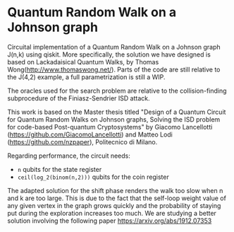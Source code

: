 # Quantum Random Walk on a Johnson graph
Circuital implementation of a Quantum Random Walk on a Johnson graph J(n,k) using qiskit. More specifically, the solution we have designed is based on Lackadaisical Quantum Walks, by Thomas Wong(http://www.thomaswong.net/). Parts of the code are still relative to the J(4,2) example, a full parametrization is still a WIP.

The oracles used for the search problem are relative to the collision-finding subprocedure of the Finiasz-Sendrier ISD attack.

This work is based on the Master thesis titled "Design of a Quantum Circuit for Quantum Random Walks on Johnson graphs, Solving the ISD problem for code-based Post-quantum Cryptosystems" by Giacomo Lancellotti (https://github.com/GiacomoLancellotti) and Matteo Lodi (https://github.com/nzpaper), Politecnico di Milano.

Regarding performance, the circuit needs:
- `n` qubits for the state register
- `ceil(log_2(binom(n,2)))` qubits for the coin register

The adapted solution for the shift phase renders the walk too slow when n and k are too large. This is due to the fact that the self-loop weight value of any given vertex in the graph grows quickly and the probability of staying put during the exploration increases too much. We are studying a better solution involving the following paper https://arxiv.org/abs/1912.07353
